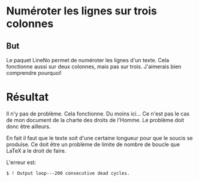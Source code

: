 Numéroter les lignes sur trois colonnes
=======================================

But
---
Le paquet LineNo permet de numéroter les lignes d'un texte. Cela fonctionne
aussi sur deux colonnes, mais pas sur trois. J'aimerais bien comprendre pourquoi!

Résultat
========
Il n'y pas de problème. Cela fonctionne. Du moins ici... Ce n'est pas le cas de
mon document de la charte des droits de l'Homme. Le problème doit donc être
ailleurs.

En fait il faut que le texte soit d'une certaine longueur pour que le soucis se
produise. Ce doit être un problème de limite de nombre de boucle que LaTeX a le
droit de faire.

L'erreur est:
```
$ ! Output loop---200 consecutive dead cycles.
```

